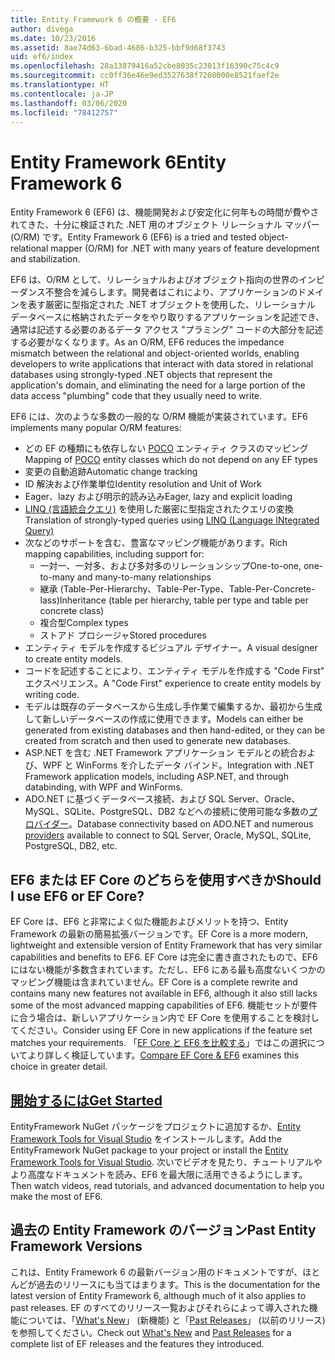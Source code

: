 ```yaml
---
title: Entity Framework 6 の概要 - EF6
author: divega
ms.date: 10/23/2016
ms.assetid: 8ae74d63-6bad-4686-b325-bbf9d68f3743
uid: ef6/index
ms.openlocfilehash: 28a13879416a52cbe8035c23013f16390c75c4c9
ms.sourcegitcommit: cc0ff36e46e9ed3527638f7208000e8521faef2e
ms.translationtype: HT
ms.contentlocale: ja-JP
ms.lasthandoff: 03/06/2020
ms.locfileid: "78412757"
---
```

# <a name="entity-framework-6"></a><span data-ttu-id="9a77b-102">Entity Framework 6</span><span class="sxs-lookup"><span data-stu-id="9a77b-102">Entity Framework 6</span></span>
<span data-ttu-id="9a77b-103">Entity Framework 6 (EF6) は、機能開発および安定化に何年もの時間が費やされてきた、十分に検証された .NET 用のオブジェクト リレーショナル マッパー (O/RM) です。</span><span class="sxs-lookup"><span data-stu-id="9a77b-103">Entity Framework 6 (EF6) is a tried and tested object-relational mapper (O/RM) for .NET with many years of feature development and stabilization.</span></span>

<span data-ttu-id="9a77b-104">EF6 は、O/RM として、リレーショナルおよびオブジェクト指向の世界のインピーダンス不整合を減らします。開発者はこれにより、アプリケーションのドメインを表す厳密に型指定された .NET オブジェクトを使用した、リレーショナル データベースに格納されたデータをやり取りするアプリケーションを記述でき、通常は記述する必要のあるデータ アクセス "プラミング" コードの大部分を記述する必要がなくなります。</span><span class="sxs-lookup"><span data-stu-id="9a77b-104">As an O/RM, EF6 reduces the impedance mismatch between the relational and object-oriented worlds, enabling developers to write applications that interact with data stored in relational databases using strongly-typed .NET objects that represent the application's domain, and eliminating the need for a large portion of the data access "plumbing" code that they usually need to write.</span></span>

<span data-ttu-id="9a77b-105">EF6 には、次のような多数の一般的な O/RM 機能が実装されています。</span><span class="sxs-lookup"><span data-stu-id="9a77b-105">EF6 implements many popular O/RM features:</span></span>
- <span data-ttu-id="9a77b-106">どの EF の種類にも依存しない [POCO](xref:ef6/resources/glossary#poco) エンティティ クラスのマッピング</span><span class="sxs-lookup"><span data-stu-id="9a77b-106">Mapping of [POCO](xref:ef6/resources/glossary#poco) entity classes which do not depend on any EF types</span></span>
- <span data-ttu-id="9a77b-107">変更の自動追跡</span><span class="sxs-lookup"><span data-stu-id="9a77b-107">Automatic change tracking</span></span>
- <span data-ttu-id="9a77b-108">ID 解決および作業単位</span><span class="sxs-lookup"><span data-stu-id="9a77b-108">Identity resolution and Unit of Work</span></span>
- <span data-ttu-id="9a77b-109">Eager、lazy および明示的読み込み</span><span class="sxs-lookup"><span data-stu-id="9a77b-109">Eager, lazy and explicit loading</span></span>
- <span data-ttu-id="9a77b-110">[LINQ (言語統合クエリ)](https://aka.ms/AA6hsvu) を使用した厳密に型指定されたクエリの変換</span><span class="sxs-lookup"><span data-stu-id="9a77b-110">Translation of strongly-typed queries using [LINQ (Language INtegrated Query)](https://aka.ms/AA6hsvu)</span></span>
- <span data-ttu-id="9a77b-111">次などのサポートを含む、豊富なマッピング機能があります。</span><span class="sxs-lookup"><span data-stu-id="9a77b-111">Rich mapping capabilities, including support for:</span></span>
  - <span data-ttu-id="9a77b-112">一対一、一対多、および多対多のリレーションシップ</span><span class="sxs-lookup"><span data-stu-id="9a77b-112">One-to-one, one-to-many and many-to-many relationships</span></span>
  - <span data-ttu-id="9a77b-113">継承 (Table-Per-Hierarchy、Table-Per-Type、Table-Per-Concrete-lass)</span><span class="sxs-lookup"><span data-stu-id="9a77b-113">Inheritance (table per hierarchy, table per type and table per concrete class)</span></span>
  - <span data-ttu-id="9a77b-114">複合型</span><span class="sxs-lookup"><span data-stu-id="9a77b-114">Complex types</span></span>
  - <span data-ttu-id="9a77b-115">ストアド プロシージャ</span><span class="sxs-lookup"><span data-stu-id="9a77b-115">Stored procedures</span></span>
- <span data-ttu-id="9a77b-116">エンティティ モデルを作成するビジュアル デザイナー。</span><span class="sxs-lookup"><span data-stu-id="9a77b-116">A visual designer to create entity models.</span></span>
- <span data-ttu-id="9a77b-117">コードを記述することにより、エンティティ モデルを作成する "Code First" エクスペリエンス。</span><span class="sxs-lookup"><span data-stu-id="9a77b-117">A "Code First" experience to create entity models by writing code.</span></span>
- <span data-ttu-id="9a77b-118">モデルは既存のデータベースから生成し手作業で編集するか、最初から生成して新しいデータベースの作成に使用できます。</span><span class="sxs-lookup"><span data-stu-id="9a77b-118">Models can either be generated from existing databases and then hand-edited, or they can be created from scratch and then used to generate new databases.</span></span>
- <span data-ttu-id="9a77b-119">ASP.NET を含む .NET Framework アプリケーション モデルとの統合および、WPF と WinForms を介したデータ バインド。</span><span class="sxs-lookup"><span data-stu-id="9a77b-119">Integration with .NET Framework application models, including ASP.NET, and through databinding, with WPF and WinForms.</span></span>
- <span data-ttu-id="9a77b-120">ADO.NET に基づくデータベース接続、および SQL Server、Oracle、MySQL、SQLite、PostgreSQL、DB2 などへの接続に使用可能な多数の[プロバイダー](xref:ef6/fundamentals/providers/index)。</span><span class="sxs-lookup"><span data-stu-id="9a77b-120">Database connectivity based on ADO.NET and numerous [providers](xref:ef6/fundamentals/providers/index) available to connect to SQL Server, Oracle, MySQL, SQLite, PostgreSQL, DB2, etc.</span></span>

## <a name="should-i-use-ef6-or-ef-core"></a><span data-ttu-id="9a77b-121">EF6 または EF Core のどちらを使用すべきか</span><span class="sxs-lookup"><span data-stu-id="9a77b-121">Should I use EF6 or EF Core?</span></span>

<span data-ttu-id="9a77b-122">EF Core は、EF6 と非常によく似た機能およびメリットを持つ、Entity Framework の最新の簡易拡張バージョンです。</span><span class="sxs-lookup"><span data-stu-id="9a77b-122">EF Core is a more modern, lightweight and extensible version of Entity Framework that has very similar capabilities and benefits to EF6.</span></span>
<span data-ttu-id="9a77b-123">EF Core は完全に書き直されたもので、EF6 にはない機能が多数含まれています。ただし、EF6 にある最も高度ないくつかのマッピング機能は含まれていません。</span><span class="sxs-lookup"><span data-stu-id="9a77b-123">EF Core is a complete rewrite and contains many new features not available in EF6, although it also still lacks some of the most advanced mapping capabilities of EF6.</span></span>
<span data-ttu-id="9a77b-124">機能セットが要件に合う場合は、新しいアプリケーション内で EF Core を使用することを検討してください。</span><span class="sxs-lookup"><span data-stu-id="9a77b-124">Consider using EF Core in new applications if the feature set matches your requirements.</span></span>
<span data-ttu-id="9a77b-125">「[EF Core と EF6 を比較する](xref:efcore-and-ef6/index)」ではこの選択についてより詳しく検証しています。</span><span class="sxs-lookup"><span data-stu-id="9a77b-125">[Compare EF Core & EF6](xref:efcore-and-ef6/index) examines this choice in greater detail.</span></span>

## <a name="get-started"></a>[<span data-ttu-id="9a77b-126">開始するには</span><span class="sxs-lookup"><span data-stu-id="9a77b-126">Get Started</span></span>](xref:ef6/get-started)

<span data-ttu-id="9a77b-127">EntityFramework NuGet パッケージをプロジェクトに追加するか、[Entity Framework Tools for Visual Studio](https://aka.ms/AA6i8c5) をインストールします。</span><span class="sxs-lookup"><span data-stu-id="9a77b-127">Add the EntityFramework NuGet package to your project or install the [Entity Framework Tools for Visual Studio](https://aka.ms/AA6i8c5).</span></span> <span data-ttu-id="9a77b-128">次いでビデオを見たり、チュートリアルやより高度なドキュメントを読み、EF6 を最大限に活用できるようにします。</span><span class="sxs-lookup"><span data-stu-id="9a77b-128">Then watch videos, read tutorials, and advanced documentation to help you make the most of EF6.</span></span>

## <a name="past-entity-framework-versions"></a><span data-ttu-id="9a77b-129">過去の Entity Framework のバージョン</span><span class="sxs-lookup"><span data-stu-id="9a77b-129">Past Entity Framework Versions</span></span>

<span data-ttu-id="9a77b-130">これは、Entity Framework 6 の最新バージョン用のドキュメントですが、ほとんどが過去のリリースにも当てはまります。</span><span class="sxs-lookup"><span data-stu-id="9a77b-130">This is the documentation for the latest version of Entity Framework 6, although much of it also applies to past releases.</span></span>
<span data-ttu-id="9a77b-131">EF のすべてのリリース一覧およびそれらによって導入された機能については、「[What's New](xref:ef6/what-is-new/index)」 (新機能) と「[Past Releases](xref:ef6/what-is-new/past-releases)」 (以前のリリース) を参照してください。</span><span class="sxs-lookup"><span data-stu-id="9a77b-131">Check out [What's New](xref:ef6/what-is-new/index) and [Past Releases](xref:ef6/what-is-new/past-releases) for a complete list of EF releases and the features they introduced.</span></span>
